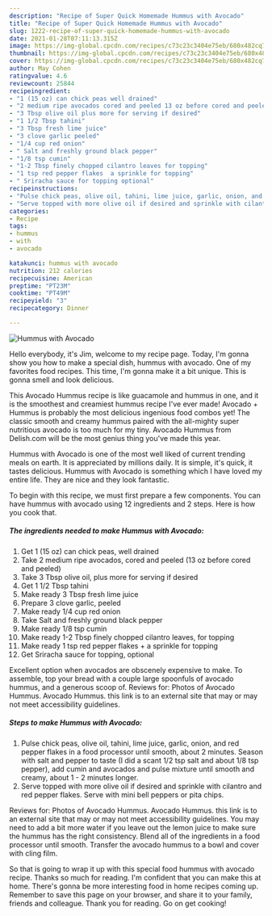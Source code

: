 ```yaml
---
description: "Recipe of Super Quick Homemade Hummus with Avocado"
title: "Recipe of Super Quick Homemade Hummus with Avocado"
slug: 1222-recipe-of-super-quick-homemade-hummus-with-avocado
date: 2021-01-28T07:11:13.315Z
image: https://img-global.cpcdn.com/recipes/c73c23c3404e75eb/680x482cq70/hummus-with-avocado-recipe-main-photo.jpg
thumbnail: https://img-global.cpcdn.com/recipes/c73c23c3404e75eb/680x482cq70/hummus-with-avocado-recipe-main-photo.jpg
cover: https://img-global.cpcdn.com/recipes/c73c23c3404e75eb/680x482cq70/hummus-with-avocado-recipe-main-photo.jpg
author: May Cohen
ratingvalue: 4.6
reviewcount: 25844
recipeingredient:
- "1 (15 oz) can chick peas well drained"
- "2 medium ripe avocados cored and peeled 13 oz before cored and peeled"
- "3 Tbsp olive oil plus more for serving if desired"
- "1 1/2 Tbsp tahini"
- "3 Tbsp fresh lime juice"
- "3 clove garlic peeled"
- "1/4 cup red onion"
- " Salt and freshly ground black pepper"
- "1/8 tsp cumin"
- "1-2 Tbsp finely chopped cilantro leaves for topping"
- "1 tsp red pepper flakes  a sprinkle for topping"
- " Sriracha sauce for topping optional"
recipeinstructions:
- "Pulse chick peas, olive oil, tahini, lime juice, garlic, onion, and red pepper flakes in a food processor until smooth, about 2 minutes. Season with salt and pepper to taste (I did a scant 1/2 tsp salt and about 1/8 tsp pepper), add cumin and avocados and pulse mixture until smooth and creamy, about 1 - 2 minutes longer."
- "Serve topped with more olive oil if desired and sprinkle with cilantro and red pepper flakes. Serve with mini bell peppers or pita chips."
categories:
- Recipe
tags:
- hummus
- with
- avocado

katakunci: hummus with avocado 
nutrition: 212 calories
recipecuisine: American
preptime: "PT23M"
cooktime: "PT49M"
recipeyield: "3"
recipecategory: Dinner

---
```



![Hummus with Avocado](https://img-global.cpcdn.com/recipes/c73c23c3404e75eb/680x482cq70/hummus-with-avocado-recipe-main-photo.jpg)

Hello everybody, it's Jim, welcome to my recipe page. Today, I'm gonna show you how to make a special dish, hummus with avocado. One of my favorites food recipes. This time, I'm gonna make it a bit unique. This is gonna smell and look delicious.

This Avocado Hummus recipe is like guacamole and hummus in one, and it is the smoothest and creamiest hummus recipe I&#39;ve ever made! Avocado + Hummus is probably the most delicious ingenious food combos yet! The classic smooth and creamy hummus paired with the all-mighty super nutritious avocado is too much for my tiny. Avocado Hummus from Delish.com will be the most genius thing you&#39;ve made this year.

Hummus with Avocado is one of the most well liked of current trending meals on earth. It is appreciated by millions daily. It is simple, it's quick, it tastes delicious. Hummus with Avocado is something which I have loved my entire life. They are nice and they look fantastic.


To begin with this recipe, we must first prepare a few components. You can have hummus with avocado using 12 ingredients and 2 steps. Here is how you cook that.

<!--inarticleads1-->

##### The ingredients needed to make Hummus with Avocado:

1. Get 1 (15 oz) can chick peas, well drained
1. Take 2 medium ripe avocados, cored and peeled (13 oz before cored and peeled)
1. Take 3 Tbsp olive oil, plus more for serving if desired
1. Get 1 1/2 Tbsp tahini
1. Make ready 3 Tbsp fresh lime juice
1. Prepare 3 clove garlic, peeled
1. Make ready 1/4 cup red onion
1. Take  Salt and freshly ground black pepper
1. Make ready 1/8 tsp cumin
1. Make ready 1-2 Tbsp finely chopped cilantro leaves, for topping
1. Make ready 1 tsp red pepper flakes + a sprinkle for topping
1. Get  Sriracha sauce for topping, optional


Excellent option when avocados are obscenely expensive to make. To assemble, top your bread with a couple large spoonfuls of avocado hummus, and a generous scoop of. Reviews for: Photos of Avocado Hummus. Avocado Hummus. this link is to an external site that may or may not meet accessibility guidelines. 

<!--inarticleads2-->

##### Steps to make Hummus with Avocado:

1. Pulse chick peas, olive oil, tahini, lime juice, garlic, onion, and red pepper flakes in a food processor until smooth, about 2 minutes. Season with salt and pepper to taste (I did a scant 1/2 tsp salt and about 1/8 tsp pepper), add cumin and avocados and pulse mixture until smooth and creamy, about 1 - 2 minutes longer.
1. Serve topped with more olive oil if desired and sprinkle with cilantro and red pepper flakes. Serve with mini bell peppers or pita chips.


Reviews for: Photos of Avocado Hummus. Avocado Hummus. this link is to an external site that may or may not meet accessibility guidelines. You may need to add a bit more water if you leave out the lemon juice to make sure the hummus has the right consistency. Blend all of the ingredients in a food processor until smooth. Transfer the avocado hummus to a bowl and cover with cling film. 

So that is going to wrap it up with this special food hummus with avocado recipe. Thanks so much for reading. I'm confident that you can make this at home. There's gonna be more interesting food in home recipes coming up. Remember to save this page on your browser, and share it to your family, friends and colleague. Thank you for reading. Go on get cooking!
